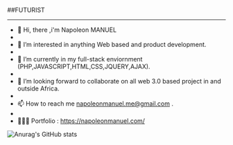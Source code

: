 ##FUTURIST 
__________________________________________________________________________________________________________________________

- 👋 Hi, there ,i'm Napoleon MANUEL
- 
- 👀 I’m interested in anything Web based and product development.
- 
- 🌱 I’m currently in my full-stack enviornment (PHP,JAVASCRIPT,HTML,CSS,JQUERY,AJAX).
- 
- 💞️ I’m looking forward to collaborate on all web 3.0 based project in and outside Africa.
- 
- 📫 How to reach me  napoleonmanuel.me@gmail.com .
- 
- 👨🏻‍💻 Portfolio : https://napoleonmanuel.com/

![Anurag's GitHub stats](https://github-readme-stats.vercel.app/api?username=poleon007&show_icons=true&theme=radical)

<!---
poleon007/poleon007 is a ✨ special ✨ repository because its `README.md` (this file) appears on your GitHub profile.
You can click the Preview link to take a look at your changes.
--->
